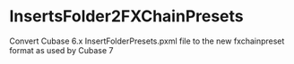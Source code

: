 InsertsFolder2FXChainPresets
============================

Convert Cubase 6.x InsertFolderPresets.pxml file to the new fxchainpreset format as used by Cubase 7

